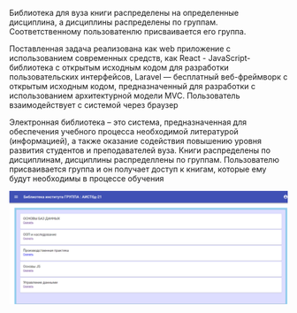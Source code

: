 Библиотека для вуза 
 книги распределены на определенные дисциплина, а дисциплины распределены по группам.
Соответственному пользоватенлю присваивается его группа.

Поставленная задача реализована как web приложение с
использованием современных средств, как React - JavaScript-библиотека с
открытым исходным кодом для разработки пользовательских интерфейсов,
Laravel — бесплатный веб-фреймворк с открытым исходным кодом,
предназначенный для разработки с использованием архитектурной модели
MVC. Пользователь взаимодействует с системой через браузер

Электронная библиотека – это система, предназначенная для обеспечения
учебного процесса необходимой литературой (информацией), а также
оказание содействия повышению уровня развития студентов и преподавателей
вуза. Книги распределены по дисциплинам, дисциплины распределлены по группам.
Пользователю присваивается группа и он получает доступ к книгам, которые ему будут необходимы в процессе обучения 

<img src="/224448.png" alt="Пример интерфейса">
